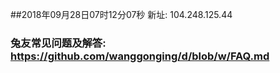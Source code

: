 ##2018年09月28日07时12分07秒 新址: 104.248.125.44
### 兔友常见问题及解答: https://github.com/wanggonging/d/blob/w/FAQ.md
